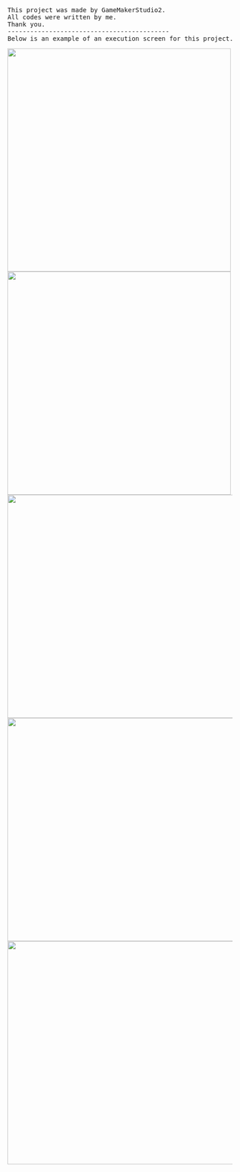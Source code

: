 <pre>
This project was made by GameMakerStudio2.
All codes were written by me.
Thank you.
-------------------------------------------
Below is an example of an execution screen for this project.
</pre>


<img src="https://github.com/JangAlthea/GeneticAlgorithmForTetris/blob/master/images/gameplay1.JPG" width="500" height="500">
<img src="https://github.com/JangAlthea/GeneticAlgorithmForTetris/blob/master/images/gameplay2.JPG" width="500" height="500">
<img src="https://github.com/JangAlthea/GeneticAlgorithmForTetris/blob/master/images/example1.JPG" width="1000" height="500">
<img src="https://github.com/JangAlthea/GeneticAlgorithmForTetris/blob/master/images/example2.JPG" width="1000" height="500">
<img src="https://github.com/JangAlthea/GeneticAlgorithmForTetris/blob/master/images/example3.JPG" width="1000" height="500">
